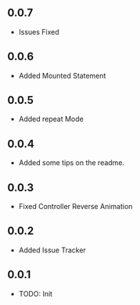 ## 0.0.7

* Issues Fixed

## 0.0.6

* Added Mounted Statement

## 0.0.5

* Added repeat Mode

## 0.0.4

* Added some tips on the readme.

## 0.0.3

* Fixed Controller Reverse Animation

## 0.0.2

* Added Issue Tracker

## 0.0.1

* TODO: Init

